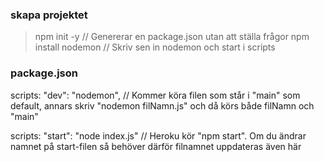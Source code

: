 ### skapa projektet

> npm init -y // Genererar en package.json utan att ställa frågor
> npm install nodemon // Skriv sen in nodemon och start i scripts


### package.json

scripts: "dev": "nodemon", 
// Kommer köra filen som står i "main" som default, annars skriv "nodemon filNamn.js" och då körs både filNamn och "main"

scripts: "start": "node index.js"
// Heroku kör "npm start". Om du ändrar namnet på start-filen så behöver därför filnamnet uppdateras även här
